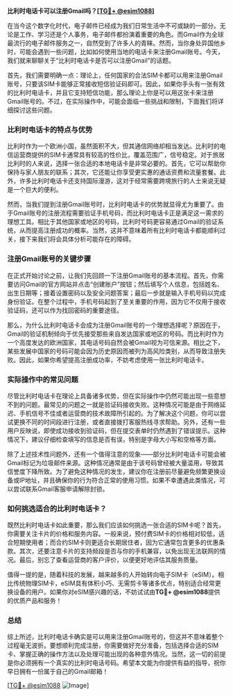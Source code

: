 **比利时电话卡可以注册Gmail吗？[[TG💪+ @esim1088](https://t.me/s/esim1088)]**

在当今这个数字化时代，电子邮件已经成为我们日常生活中不可或缺的一部分。无论是工作、学习还是个人事务，电子邮件都扮演着重要的角色。而Gmail作为全球最流行的电子邮件服务之一，自然受到了许多人的青睐。然而，当你身处异国他乡时，可能会遇到一些问题，比如如何使用当地的电话卡来注册Gmail账号。今天，我们就来聊聊关于“比利时电话卡是否可以注册Gmail”的话题。

首先，我们需要明确一点：理论上，任何国家的合法SIM卡都可以用来注册Gmail账号，只要该SIM卡能够正常接收短信验证码即可。因此，如果你手头有一张有效的比利时电话卡，并且它支持短信功能，那么理论上你是可以用这张卡来注册Gmail账号的。不过，在实际操作中，可能会面临一些挑战和限制，下面我们将详细探讨这些问题。

### 比利时电话卡的特点与优势

比利时作为一个欧洲小国，虽然面积不大，但其通信网络却相当发达。比利时的电信运营商提供的SIM卡通常具有较高的性价比，覆盖范围广，信号稳定。对于旅居比利时的人来说，选择一张合适的本地电话卡是非常必要的。首先，它可以帮助你保持与家人朋友的联系；其次，它还能让你享受更实惠的通话资费和流量套餐。此外，许多比利时电话卡还支持国际漫游，这对于经常需要跨境旅行的人士来说无疑是一个巨大的便利。

然而，当我们提到注册Gmail账号时，比利时电话卡的优势就显得尤为重要了。由于Gmail账号的注册流程需要验证手机号码，而比利时电话卡正是满足这一需求的理想工具。相比于其他国家或地区的号码，比利时号码更容易通过Gmail的验证系统，从而提高注册成功的概率。当然，这并不意味着所有比利时电话卡都能顺利过关，接下来我们将会具体分析可能存在的障碍。

### 注册Gmail账号的关键步骤

在正式开始讨论之前，让我们先回顾一下注册Gmail账号的基本流程。首先，你需要访问Gmail的官方网站并点击“创建账户”按钮；然后填写个人信息，包括姓名、出生日期等；接着设置密码以及安全问题答案；最后一步就是输入手机号码以完成身份验证。在整个过程中，手机号码起到了至关重要的作用，因为它不仅用于接收验证码，还可以作为找回密码的重要途径。

那么，为什么比利时电话卡会成为注册Gmail账号的一个理想选择呢？原因在于，Gmail的验证机制倾向于优先接受那些来自发达国家或地区的号码。而比利时作为一个高度发达的欧洲国家，其电话号码自然会被Gmail视为可信来源。相比之下，某些发展中国家的号码可能会因为历史原因而被列为高风险类别，从而导致注册失败。因此，如果你希望提高注册成功率，不妨考虑使用一张比利时电话卡。

### 实际操作中的常见问题

尽管比利时电话卡在理论上具备诸多优势，但在实际操作中仍然可能出现一些意想不到的问题。最常见的问题之一就是验证码接收失败。这种情况可能是由于网络延迟、手机信号不佳或者运营商的技术故障所引起的。为了解决这个问题，你可以尝试更换不同的时间段进行注册，或者直接拨打客服热线寻求帮助。另外，还有一些用户反映说，即使成功接收到验证码，但在提交表单时仍然遇到了错误提示。这种情况下，建议仔细检查填写的信息是否有误，特别是字母大小写和空格等方面。

除了上述技术性问题外，还有一个值得注意的现象——部分比利时电话卡可能会被Gmail标记为垃圾邮件来源。这种情况通常是由于该号码曾经被大量滥用，导致其信誉度下降所致。为了避免这种情况的发生，建议你在注册前尽量避免频繁更换设备或IP地址，并且确保你的行为符合正常的使用习惯。如果不幸遭遇此类情况，可以尝试联系Gmail客服申请解除封锁。

### 如何挑选适合的比利时电话卡？

既然比利时电话卡如此重要，那么我们应该如何挑选一张合适的SIM卡呢？首先，你需要关注卡片的价格和服务内容。一般来说，预付费SIM卡的价格相对较低，适合短期使用者；而合约SIM卡则更适合长期居住者，因为它通常包含更多的优惠条款。其次，还要注意卡片的支持频段是否与你的手机兼容，以免出现无法联网的情况。最后，别忘了查看运营商的客户评价，以便更好地评估其服务质量。

值得一提的是，随着科技的发展，越来越多的人开始转向电子SIM卡（eSIM）。相比传统物理SIM卡，eSIM具有体积小巧、无需剪卡等诸多优点，特别适合经常更换设备的用户。如果你对eSIM感兴趣的话，不妨试试由**TG💪+ @esim1088**提供的优质产品和服务！

### 总结

综上所述，比利时电话卡确实是可以用来注册Gmail账号的，但这并不意味着整个过程毫无波折。要想顺利完成注册，你需要做好充分准备，包括选择合适的SIM卡、掌握正确的操作方法以及处理可能出现的各种意外情况。当然，这一切的前提是你必须拥有一个真实的比利时电话号码。希望本文能为你提供有益的指导，祝你早日拥有一份属于自己的Gmail邮箱！

[[TG💪+ @esim1088](https://t.me/s/esim1088) ![Image](https://i.postimg.cc/4NQfJmqS/Snipaste-2025-05-13-00-14-12.png)]